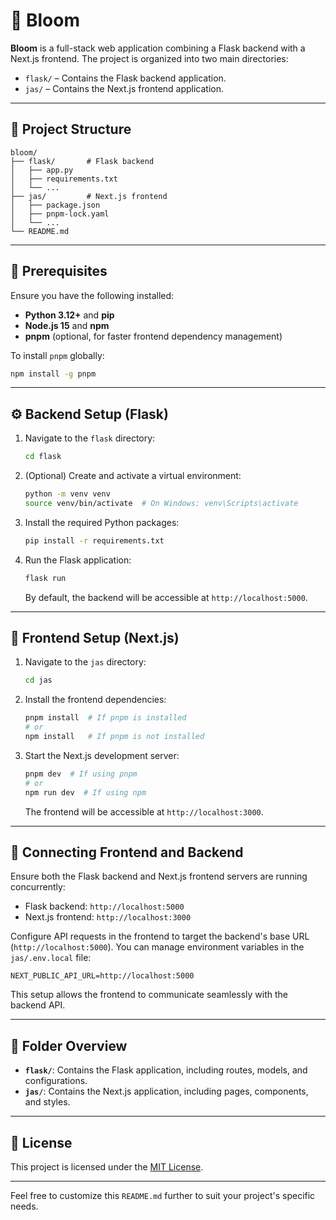 # 🌸 Bloom

**Bloom** is a full-stack web application combining a Flask backend with a Next.js frontend. The project is organized into two main directories:

* `flask/` – Contains the Flask backend application.
* `jas/` – Contains the Next.js frontend application.

---

## 🚀 Project Structure

```
bloom/
├── flask/       # Flask backend
│   ├── app.py
│   ├── requirements.txt
│   └── ...
├── jas/         # Next.js frontend
│   ├── package.json
│   ├── pnpm-lock.yaml
│   └── ...
└── README.md
```

---

## 🧰 Prerequisites

Ensure you have the following installed:

* **Python 3.12+** and **pip**
* **Node.js 15** and **npm**
* **pnpm** (optional, for faster frontend dependency management)

To install `pnpm` globally:

```bash
npm install -g pnpm
```

---

## ⚙️ Backend Setup (Flask)

1. Navigate to the `flask` directory:

   ```bash
   cd flask
   ```

2. (Optional) Create and activate a virtual environment:

   ```bash
   python -m venv venv
   source venv/bin/activate  # On Windows: venv\Scripts\activate
   ```

3. Install the required Python packages:

   ```bash
   pip install -r requirements.txt
   ```

4. Run the Flask application:

   ```bash
   flask run
   ```

   By default, the backend will be accessible at `http://localhost:5000`.

---

## 🎨 Frontend Setup (Next.js)

1. Navigate to the `jas` directory:

   ```bash
   cd jas
   ```

2. Install the frontend dependencies:

   ```bash
   pnpm install  # If pnpm is installed
   # or
   npm install   # If pnpm is not installed
   ```

3. Start the Next.js development server:

   ```bash
   pnpm dev  # If using pnpm
   # or
   npm run dev  # If using npm
   ```

   The frontend will be accessible at `http://localhost:3000`.

---

## 🔗 Connecting Frontend and Backend

Ensure both the Flask backend and Next.js frontend servers are running concurrently:

* Flask backend: `http://localhost:5000`
* Next.js frontend: `http://localhost:3000`

Configure API requests in the frontend to target the backend's base URL (`http://localhost:5000`). You can manage environment variables in the `jas/.env.local` file:

```
NEXT_PUBLIC_API_URL=http://localhost:5000
```

This setup allows the frontend to communicate seamlessly with the backend API.

---

## 📂 Folder Overview

* **`flask/`**: Contains the Flask application, including routes, models, and configurations.
* **`jas/`**: Contains the Next.js application, including pages, components, and styles.

---



## 📄 License

This project is licensed under the [MIT License](LICENSE).

---

Feel free to customize this `README.md` further to suit your project's specific needs.
